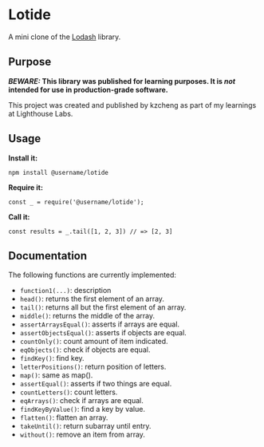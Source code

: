 # Lotide

A mini clone of the [Lodash](https://lodash.com) library.

## Purpose

**_BEWARE:_ This library was published for learning purposes. It is _not_ intended for use in production-grade software.**

This project was created and published by kzcheng as part of my learnings at Lighthouse Labs. 

## Usage

**Install it:**

`npm install @username/lotide`

**Require it:**

`const _ = require('@username/lotide');`

**Call it:**

`const results = _.tail([1, 2, 3]) // => [2, 3]`

## Documentation

The following functions are currently implemented:

* `function1(...)`: description
* `head()`: returns the first element of an array.
* `tail()`: returns all but the first element of an array.
* `middle()`: returns the middle of the array.
* `assertArraysEqual()`: asserts if arrays are equal.
* `assertObjectsEqual()`: asserts if objects are equal.
* `countOnly()`: count amount of item indicated.
* `eqObjects()`: check if objects are equal.
* `findKey()`: find key.
* `letterPositions()`: return position of letters.
* `map()`: same as map().
* `assertEqual()`: asserts if two things are equal.
* `countLetters()`: count letters.
* `eqArrays()`: check if arrays are equal.
* `findKeyByValue()`: find a key by value.
* `flatten()`: flatten an array.
* `takeUntil()`: return subarray until entry.
* `without()`: remove an item from array.
